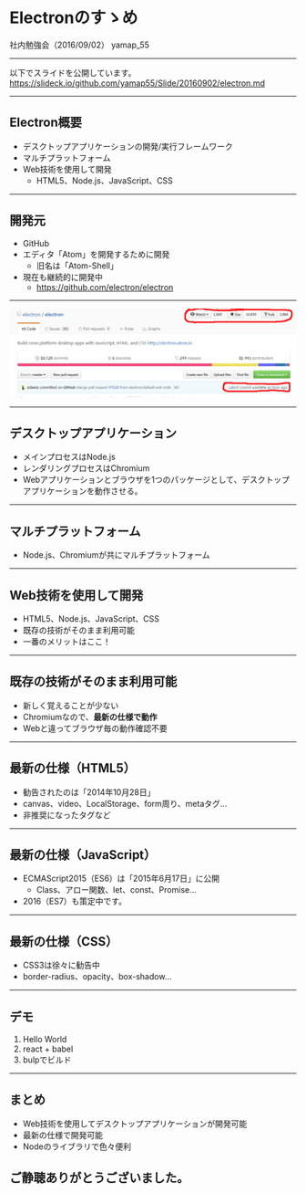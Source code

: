 # Electronのすゝめ
社内勉強会（2016/09/02）
yamap_55

---

以下でスライドを公開しています。
https://slideck.io/github.com/yamap55/Slide/20160902/electron.md

---

## Electron概要
- デスクトップアプリケーションの開発/実行フレームワーク
- マルチプラットフォーム
- Web技術を使用して開発
  - HTML5、Node.js、JavaScript、CSS

---

## 開発元
- GitHub
- エディタ「Atom」を開発するために開発
  - 旧名は「Atom-Shell」
- 現在も継続的に開発中
  - https://github.com/electron/electron

---

![github](./pic1.jpeg)

---

## デスクトップアプリケーション
- メインプロセスはNode.js
- レンダリングプロセスはChromium
- Webアプリケーションとブラウザを1つのパッケージとして、デスクトップアプリケーションを動作させる。

---

## マルチプラットフォーム
- Node.js、Chromiumが共にマルチプラットフォーム

---

## Web技術を使用して開発
- HTML5、Node.js、JavaScript、CSS
- 既存の技術がそのまま利用可能
- 一番のメリットはここ！

---

## 既存の技術がそのまま利用可能
- 新しく覚えることが少ない
- Chromiumなので、**最新の仕様で動作**
- Webと違ってブラウザ毎の動作確認不要

---

## 最新の仕様（HTML5）
- 勧告されたのは「2014年10月28日」
- canvas、video、LocalStorage、form周り、metaタグ...
- 非推奨になったタグなど

---

## 最新の仕様（JavaScript）
- ECMAScript2015（ES6）は「2015年6月17日」に公開
  - Class、アロー関数、let、const、Promise...
- 2016（ES7）も策定中です。

---

## 最新の仕様（CSS）
- CSS3は徐々に勧告中
- border-radius、opacity、box-shadow...

---

## デモ
1. Hello World
2. react + babel
3. bulpでビルド

---

## まとめ
- Web技術を使用してデスクトップアプリケーションが開発可能
- 最新の仕様で開発可能
- Nodeのライブラリで色々便利

## ご静聴ありがとうございました。
